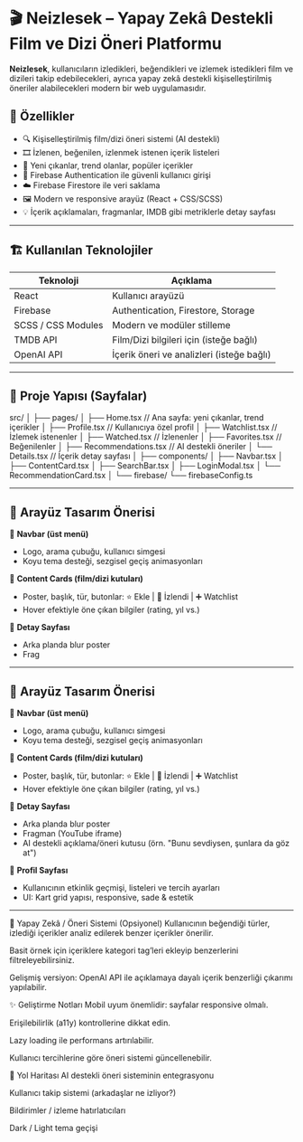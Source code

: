 # 🎬 Neizlesek – Yapay Zekâ Destekli Film ve Dizi Öneri Platformu

**Neizlesek**, kullanıcıların izledikleri, beğendikleri ve izlemek istedikleri film ve dizileri takip edebilecekleri, ayrıca yapay zekâ destekli kişiselleştirilmiş öneriler alabilecekleri modern bir web uygulamasıdır.

## 🚀 Özellikler

- 🔍 Kişiselleştirilmiş film/dizi öneri sistemi (AI destekli)
- 🎞 İzlenen, beğenilen, izlenmek istenen içerik listeleri
- 🌟 Yeni çıkanlar, trend olanlar, popüler içerikler
- 🧠 Firebase Authentication ile güvenli kullanıcı girişi
- ☁️ Firebase Firestore ile veri saklama
- 🖼 Modern ve responsive arayüz (React + CSS/SCSS)
- 💡 İçerik açıklamaları, fragmanlar, IMDB gibi metriklerle detay sayfası

---

## 🏗️ Kullanılan Teknolojiler

| Teknoloji          | Açıklama                                  |
| ------------------ | ----------------------------------------- |
| React              | Kullanıcı arayüzü                         |
| Firebase           | Authentication, Firestore, Storage        |
| SCSS / CSS Modules | Modern ve modüler stilleme                |
| TMDB API           | Film/Dizi bilgileri için (isteğe bağlı)   |
| OpenAI API         | İçerik öneri ve analizleri (isteğe bağlı) |

---

## 📁 Proje Yapısı (Sayfalar)

src/
│
├── pages/
│ ├── Home.tsx // Ana sayfa: yeni çıkanlar, trend içerikler
│ ├── Profile.tsx // Kullanıcıya özel profil
│ ├── Watchlist.tsx // İzlemek istenenler
│ ├── Watched.tsx // İzlenenler
│ ├── Favorites.tsx // Beğenilenler
│ ├── Recommendations.tsx // AI destekli öneriler
│ └── Details.tsx // İçerik detay sayfası
│
├── components/
│ ├── Navbar.tsx
│ ├── ContentCard.tsx
│ ├── SearchBar.tsx
│ ├── LoginModal.tsx
│ └── RecommendationCard.tsx
│
└── firebase/
└── firebaseConfig.ts

---

## 🎨 Arayüz Tasarım Önerisi

🔹 **Navbar (üst menü)**

- Logo, arama çubuğu, kullanıcı simgesi
- Koyu tema desteği, sezgisel geçiş animasyonları

🔹 **Content Cards (film/dizi kutuları)**

- Poster, başlık, tür, butonlar: ⭐ Ekle | 👀 İzlendi | ➕ Watchlist
- Hover efektiyle öne çıkan bilgiler (rating, yıl vs.)

🔹 **Detay Sayfası**

- Arka planda blur poster
- Frag

---

## 🎨 Arayüz Tasarım Önerisi

🔹 **Navbar (üst menü)**

- Logo, arama çubuğu, kullanıcı simgesi
- Koyu tema desteği, sezgisel geçiş animasyonları

🔹 **Content Cards (film/dizi kutuları)**

- Poster, başlık, tür, butonlar: ⭐ Ekle | 👀 İzlendi | ➕ Watchlist
- Hover efektiyle öne çıkan bilgiler (rating, yıl vs.)

🔹 **Detay Sayfası**

- Arka planda blur poster
- Fragman (YouTube iframe)
- AI destekli açıklama/öneri kutusu (örn. "Bunu sevdiysen, şunlara da göz at")

🔹 **Profil Sayfası**

- Kullanıcının etkinlik geçmişi, listeleri ve tercih ayarları
- UI: Kart grid yapısı, responsive, sade & estetik

---

🧠 Yapay Zekâ / Öneri Sistemi (Opsiyonel)
Kullanıcının beğendiği türler, izlediği içerikler analiz edilerek benzer içerikler önerilir.

Basit örnek için içeriklere kategori tag’leri ekleyip benzerlerini filtreleyebilirsiniz.

Gelişmiş versiyon: OpenAI API ile açıklamaya dayalı içerik benzerliği çıkarımı yapılabilir.

✨ Geliştirme Notları
Mobil uyum önemlidir: sayfalar responsive olmalı.

Erişilebilirlik (a11y) kontrollerine dikkat edin.

Lazy loading ile performans artırılabilir.

Kullanıcı tercihlerine göre öneri sistemi güncellenebilir.

📌 Yol Haritası
AI destekli öneri sisteminin entegrasyonu

Kullanıcı takip sistemi (arkadaşlar ne izliyor?)

Bildirimler / izleme hatırlatıcıları

Dark / Light tema geçişi
